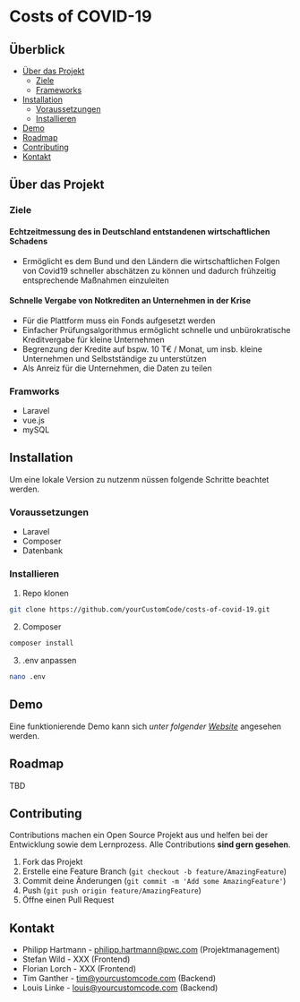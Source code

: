 # Costs of COVID-19


## Überblick

* [Über das Projekt](#about-the-project)
  * [Ziele](#ziele)
  * [Frameworks](#frameworks)
* [Installation](#installation)
  * [Voraussetzungen](#voraussetzungen)
  * [Installieren](#installieren)
* [Demo](#demo)
* [Roadmap](#roadmap)
* [Contributing](#contributing)
* [Kontakt](#kontakt)




## Über das Projekt

### Ziele

#### Echtzeitmessung des in Deutschland entstandenen wirtschaftlichen Schadens

* Ermöglicht es dem Bund und den Ländern die wirtschaftlichen Folgen von Covid19 schneller abschätzen zu können und dadurch frühzeitig entsprechende Maßnahmen einzuleiten

#### Schnelle Vergabe von Notkrediten an Unternehmen in der Krise

* Für die Plattform muss ein Fonds aufgesetzt werden
* Einfacher Prüfungsalgorithmus ermöglicht schnelle und unbürokratische Kreditvergabe für kleine Unternehmen
* Begrenzung der Kredite auf bspw. 10 T€ / Monat, um insb. kleine Unternehmen und Selbstständige zu unterstützen
* Als Anreiz für die Unternehmen, die Daten zu teilen

### Framworks

* Laravel
* vue.js
* mySQL




## Installation

Um eine lokale Version zu nutzenm nüssen folgende Schritte beachtet werden.

### Voraussetzungen

* Laravel
* Composer
* Datenbank

### Installieren

1. Repo klonen
```sh
git clone https://github.com/yourCustomCode/costs-of-covid-19.git
```
2. Composer
```sh
composer install
```
3. .env anpassen
```sh
nano .env
```




## Demo

Eine funktionierende Demo kann sich _unter folgender [Website](https://costsofcovid-19.cloud.ycc-serv.com/)_ angesehen werden.




## Roadmap

TBD




## Contributing

Contributions machen ein Open Source Projekt aus und helfen bei der Entwicklung sowie dem Lernprozess. Alle Contributions **sind gern gesehen**.

1. Fork das Projekt
2. Erstelle eine Feature Branch (`git checkout -b feature/AmazingFeature`)
3. Commit deine Änderungen (`git commit -m 'Add some AmazingFeature'`)
4. Push (`git push origin feature/AmazingFeature`)
5. Öffne einen Pull Request



## Kontakt

* Philipp Hartmann - philipp.hartmann@pwc.com (Projektmanagement)
* Stefan Wild - XXX (Frontend)
* Florian Lorch - XXX (Frontend)
* Tim Ganther - tim@yourcustomcode.com (Backend)
* Louis Linke - louis@yourcustomcode.com (Backend)
